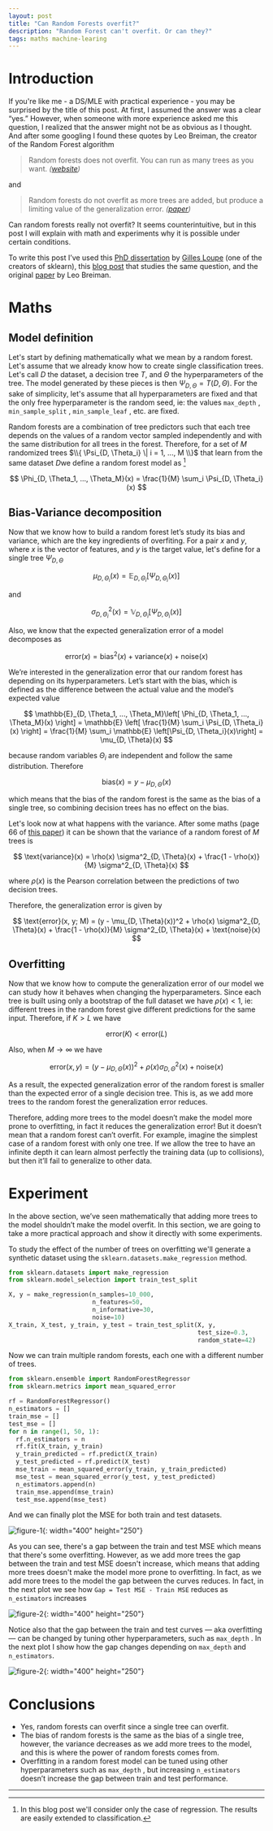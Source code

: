 ```yaml
---
layout: post
title: "Can Random Forests overfit?"
description: "Random Forest can't overfit. Or can they?"
tags: maths machine-learing
---
```


# Introduction

If you're like me - a DS/MLE with practical experience - you may be surprised by the title of this post. At first, I assumed the answer was a clear “yes.” However, when someone with more experience asked me this question, I realized that the answer might not be as obvious as I thought. And after some googling I found these quotes by Leo Breiman, the creator of the Random Forest algorithm

>Random forests does not overfit. You can run as many trees as you want.
>*([website](https://www.stat.berkeley.edu/~breiman/RandomForests/cc_home.htm#remarks))*

and 

>Random forests do not overfit as more trees are added, but produce a limiting value of the generalization error.
>*([paper](https://www.stat.berkeley.edu/~breiman/randomforest2001.pdf))*

Can random forests really not overfit? It seems counterintuitive, but in this post I will explain with math and experiments why it is possible under certain conditions.

To write this post I’ve used this [PhD dissertation](https://arxiv.org/pdf/1407.7502.pdf) by [Gilles Loupe](https://glouppe.github.io/) (one of the creators of sklearn), this [blog post](https://mljar.com/blog/random-forest-overfitting/) that studies the same question, and the original [paper](https://www.stat.berkeley.edu/~breiman/randomforest2001.pdf) by Leo Breiman.

# Maths

## Model definition

Let's start by defining mathematically what we mean by a random forest. Let's assume that we already know how to create single classification trees. Let's call $D$ the dataset, a decision tree $T$, and $\Theta$ the hyperparameters of the tree. The model generated by these pieces is then $\Psi_{D, \Theta} = T(D, \Theta)$.  For the sake of simplicity, let's assume that all hyperparameters are fixed and that the only free hyperparameter is the random seed, ie: the values `max_depth` , `min_sample_split` , `min_sample_leaf` , etc. are fixed.

Random forests are a combination of tree predictors such that each tree depends on the values of a random vector sampled independently and with the same distribution for all trees in the forest. Therefore, for a set of $M$ randomized trees $\\{ \Psi_{D, \Theta_i} \| i = 1, ..., M \\}$ that learn from the same dataset $D$we define a random forest model as [^1]

$$
\Phi_{D, \Theta_1, ..., \Theta_M}(x) = \frac{1}{M} \sum_i \Psi_{D, \Theta_i}(x)
$$

## Bias-Variance decomposition

Now that we know how to build a random forest let’s study its bias and variance, which are the key ingredients of overfiting. For a pair $x$ and $y$, where $x$ is the vector of features, and $y$ is the target value, let's define for a single tree $\Psi_{D, \Theta}$

$$
\mu_{D, \Theta_i}(x) = \mathbb{E}_{D, \Theta_i} \left[\Psi_{D, \Theta_i}(x)\right]
$$

and 

$$
\sigma^2_{D, \Theta_i}(x) = \mathbb{V}_{D, \Theta_i} \left[\Psi_{D, \Theta_i}(x)\right]
$$

Also, we know that the expected generalization error of a model decomposes as 

$$
\text{error}(x) = \text{bias}^2(x) + \text{variance}(x) + \text{noise}(x)
$$

We’re interested in the generalization error that our random forest has depending on its hyperparameters. Let’s start with the bias, which is defined as the difference between the actual value and the model’s expected value

$$
\mathbb{E}_{D, \Theta_1, ..., \Theta_M}\left[ \Phi_{D, \Theta_1, ..., \Theta_M}(x) \right] = \mathbb{E} \left[ \frac{1}{M} \sum_i \Psi_{D, \Theta_i}(x) \right] = \frac{1}{M} \sum_i \mathbb{E} \left[\Psi_{D, \Theta_i}(x)\right] = \mu_{D, \Theta}(x)
$$

because random variables $\Theta_i$ are independent and follow the same distribution. Therefore

$$
\text{bias}(x) = y - \mu_{D, \Theta}(x)
$$

which means that the bias of the random forest is the same as the bias of a single tree, so combining decision trees has no effect on the bias.

Let's look now at what happens with the variance. After some maths (page 66 of [this paper](https://arxiv.org/pdf/1407.7502.pdf)) it can be shown that the variance of a random forest of $M$ trees is

$$
\text{variance}(x) = \rho(x) \sigma^2_{D, \Theta}(x) + \frac{1 - \rho(x)}{M} \sigma^2_{D, \Theta}(x)
$$

where $\rho(x)$ is the Pearson correlation between the predictions of two decision trees. 

Therefore, the generalization error is given by


$$
\text{error}(x, y; M) = (y - \mu_{D, \Theta}(x))^2 + \rho(x) \sigma^2_{D, \Theta}(x) + \frac{1 - \rho(x)}{M} \sigma^2_{D, \Theta}(x) + \text{noise}(x)
$$

## Overfitting

Now that we know how to compute the generalization error of our model we can study how it behaves when changing the hyperparameters. Since each tree is built using only a bootstrap of the full dataset we have $\rho(x) < 1$, ie: different trees in the random forest give different predictions for the same input. Therefore, if $K > L$ we have

$$
\text{error}(K) < \text{error}(L)
$$

Also, when $M \to \infty$  we have

$$
\text{error}(x, y) = (y - \mu_{D, \Theta}(x))^2 + \rho(x) \sigma^2_{D, \Theta}(x) + \text{noise}(x)
$$

As a result, the expected generalization error of the random forest is smaller than the expected error of a single decision tree. This is, as we add more trees to the random forest the generalization error reduces.

Therefore, adding more trees to the model doesn’t make the model more prone to overfitting, in fact it reduces the generalization error! But it doesn’t mean that a random forest can’t overfit. For example, imagine the simplest case of a random forest with only one tree. If we allow the tree to have an infinite depth it can learn almost perfectly the training data (up to collisions), but then it’ll fail to generalize to other data.


# Experiment

In the above section, we’ve seen mathematically that adding more trees to the model shouldn’t make the model overfit. In this section, we are going to take a more practical approach and show it directly with some experiments.

To study the effect of the number of trees on overfitting we'll generate a synthetic dataset using the `sklearn.datasets.make_regression` method.


```python
from sklearn.datasets import make_regression
from sklearn.model_selection import train_test_split

X, y = make_regression(n_samples=10_000, 
                       n_features=50, 
                       n_informative=30, 
                       noise=10)
X_train, X_test, y_train, y_test = train_test_split(X, y, 
                                                    test_size=0.3,
                                                    random_state=42)
```

Now we can train multiple random forests, each one with a different number of trees.


```python
from sklearn.ensemble import RandomForestRegressor
from sklearn.metrics import mean_squared_error

rf = RandomForestRegressor()
n_estimators = []
train_mse = []
test_mse = []
for n in range(1, 50, 1):
  rf.n_estimators = n
  rf.fit(X_train, y_train)
  y_train_predicted = rf.predict(X_train)
  y_test_predicted = rf.predict(X_test)
  mse_train = mean_squared_error(y_train, y_train_predicted)
  mse_test = mean_squared_error(y_test, y_test_predicted)
  n_estimators.append(n)
  train_mse.append(mse_train)
  test_mse.append(mse_test)
```


And we can finally plot the MSE for both train and test datasets.

![figure-1](/docs/random-forest-overfit/mse-vs-estimators.svg){: width="400" height="250"}

As you can see, there's a gap between the train and test MSE which means that there's some overfitting. However, as we add more trees the gap between the train and test MSE doesn't increase, which means that adding more trees doesn't make the model more prone to overfitting. In fact, as we add more trees to the model the gap between the curves reduces. In fact, in the next plot we see how `Gap = Test MSE - Train MSE` reduces as `n_estimators` increases

![figure-2](/docs/random-forest-overfit/gap-vs-estimators.svg){: width="400" height="250"}

Notice also that the gap between the train and test curves — aka overfitting — can be changed by tuning other hyperparameters, such as `max_depth` . In the next plot I show how the gap changes depending on `max_depth` and `n_estimators`.

![figure-2](/docs/random-forest-overfit/gap-vs-max-depth.svg){: width="400" height="250"}

# Conclusions

- Yes, random forests can overfit since a single tree can overfit.
- The bias of random forests is the same as the bias of a single tree, however, the variance decreases as we add more trees to the model, and this is where the power of random forests comes from.
- Overfitting in a random forest model can be tuned using other hyperparameters such as `max_depth` , but increasing `n_estimators` doesn’t increase the gap between train and test performance.

---

[^1]: In this blog post we'll consider only the case of regression. The results are easily extended to classification.
